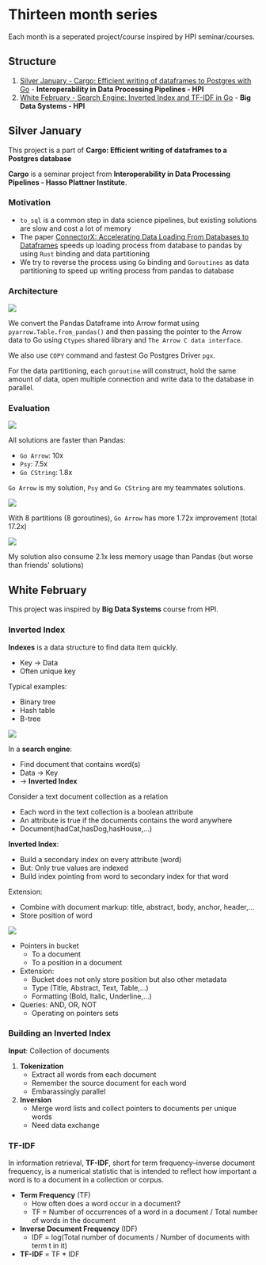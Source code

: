 # Thirteen month series 

Each month is a seperated project/course inspired by HPI seminar/courses.

## Structure
1. [Silver January - Cargo: Efficient writing of dataframes to Postgres with Go](#silver-january) - **Interoperability in Data Processing Pipelines - HPI**
2. [White February - Search Engine: Inverted Index and TF-IDF in Go](#white-february) - **Big Data Systems - HPI**


## Silver January
This project is a part of **Cargo: Efficient writing of dataframes to a Postgres database** 

**Cargo** is a seminar project from **Interoperability in Data Processing Pipelines - Hasso Plattner Institute**.

### Motivation
* `to_sql` is a common step in data science pipelines, but existing solutions are slow and cost a lot of memory
* The paper [ConnectorX: Accelerating Data Loading From Databases to
  Dataframes](https://www.vldb.org/pvldb/vol15/p2994-wang.pdf) speeds up loading process from database to pandas by using `Rust` binding and data partitioning
* We try to reverse the process using `Go` binding and `Goroutines` as data partitioning to speed up writing process from pandas to database

### Architecture

![](silverjanuary/images/architecture.png)

We convert the Pandas Dataframe into Arrow format using `pyarrow.Table.from_pandas()` and then passing the pointer
to the Arrow data to Go using `Ctypes` shared library and `The Arrow C data interface`.

We also use `COPY` command and fastest Go Postgres Driver `pgx`.

For the data partitioning, each `goroutine` will construct, hold the same amount of data, open multiple connection and write data to the database in parallel.

### Evaluation

![](silverjanuary/images/all_small.png)

All solutions are faster than Pandas:
* `Go Arrow`: 10x 
* `Psy`: 7.5x
* `Go CString`: 1.8x

`Go Arrow` is my solution, `Psy` and `Go CString` are my teammates solutions.

![](silverjanuary/images/partitioning.png)

With 8 partitions (8 goroutines), `Go Arrow` has more 1.72x improvement (total 17.2x)

![](silverjanuary/images/memory.png)

My solution also consume 2.1x less memory usage than Pandas (but worse than friends' solutions)

## White February
This project was inspired by **Big Data Systems** course from HPI.

### Inverted Index

**Indexes** is  a data structure to find data item quickly.
* Key -> Data
* Often unique key

Typical examples:
* Binary tree
* Hash table
* B-tree

![](whitefebruary/images/index.png)

In a **search engine**:
* Find document that contains word(s)
* Data -> Key
* -> **Inverted Index**

Consider a text document collection as a relation
* Each word in the text collection is a boolean attribute
* An attribute is true if the documents contains the word anywhere
* Document(hadCat,hasDog,hasHouse,...)

**Inverted Index**:
* Build a secondary index on every attribute (word)
* But: Only true values are indexed
* Build index pointing from word to secondary index for that word

Extension:
* Combine with document markup: title, abstract, body, anchor, header,...
* Store position of word

![](whitefebruary/images/invertedindex.png)

* Pointers in bucket
  * To a document 
  * To a position in a document
* Extension:
  * Bucket does not only store position but also other metadata
  * Type (Title, Abstract, Text, Table,...)
  * Formatting (Bold, Italic, Underline,...)
* Queries: AND, OR, NOT
  * Operating on pointers sets

### Building an Inverted Index
**Input**: Collection of documents

1. **Tokenization**
   * Extract all words from each document
   * Remember the source document for each word
   * Embarassingly parallel
2. **Inversion**
   * Merge word lists and collect pointers to documents per unique words
   * Need data exchange

### TF-IDF
In information retrieval, **TF-IDF**, short for term frequency–inverse document frequency, is a numerical statistic that is intended to reflect how important a word is to a document in a collection or corpus.

* **Term Frequency** (TF)
  * How often does a word occur in a document?
  * TF = Number of occurrences of a word in a document / Total number of words in the document
* **Inverse Document Frequency** (IDF)
  * IDF = log(Total number of documents / Number of documents with term t in it)
* **TF-IDF** = TF * IDF